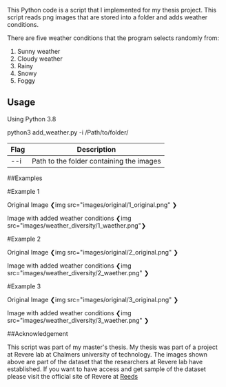 This Python code is a script that I implemented for my thesis project. This script reads png images that are stored into a folder and adds weather conditions. 

There are five weather conditions that the program selects randomly from:
1) Sunny weather 
2) Cloudy weather
3) Rainy 
4) Snowy
5) Foggy 

## Usage
Using Python 3.8

python3 add_weather.py -i /Path/to/folder/

|Flag                  | Description
|----------------------|--------------------------------------------------------
| --i                  | Path to the folder containing the images 


##Examples


#Example 1

Original Image
❮img src="images/original/1_original.png" ❯ 

Image with added weather conditions
❮img src="images/weather_diversity/1_waether.png"❯ 


#Example 2


Original Image
❮img src="images/original/2_original.png" ❯ 

Image with added weather conditions
❮img src="images/weather_diversity/2_waether.png"  ❯ 

#Example 3


Original Image
❮img src="images/original/3_original.png"  ❯ 

Image with added weather conditions
❮img src="images/weather_diversity/3_waether.png" ❯


##Acknowledgement

This script was part of my master's thesis. My thesis was part of a project at Revere lab at Chalmers university of technology. The images shown above are part of the dataset that the researchers at Revere lab have established. If you want to have access and get sample of the dataset please visit the official site of Revere at [Reeds](https://reeds.opendata.chalmers.se/)
